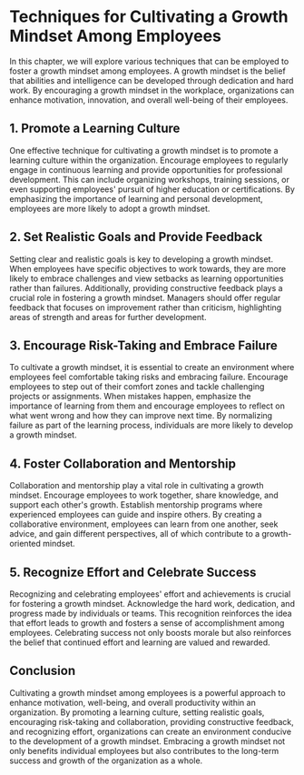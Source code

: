 # Techniques for Cultivating a Growth Mindset Among Employees

In this chapter, we will explore various techniques that can be employed to foster a growth mindset among employees. A growth mindset is the belief that abilities and intelligence can be developed through dedication and hard work. By encouraging a growth mindset in the workplace, organizations can enhance motivation, innovation, and overall well-being of their employees.

## 1\. Promote a Learning Culture

One effective technique for cultivating a growth mindset is to promote a learning culture within the organization. Encourage employees to regularly engage in continuous learning and provide opportunities for professional development. This can include organizing workshops, training sessions, or even supporting employees' pursuit of higher education or certifications. By emphasizing the importance of learning and personal development, employees are more likely to adopt a growth mindset.

## 2\. Set Realistic Goals and Provide Feedback

Setting clear and realistic goals is key to developing a growth mindset. When employees have specific objectives to work towards, they are more likely to embrace challenges and view setbacks as learning opportunities rather than failures. Additionally, providing constructive feedback plays a crucial role in fostering a growth mindset. Managers should offer regular feedback that focuses on improvement rather than criticism, highlighting areas of strength and areas for further development.

## 3\. Encourage Risk-Taking and Embrace Failure

To cultivate a growth mindset, it is essential to create an environment where employees feel comfortable taking risks and embracing failure. Encourage employees to step out of their comfort zones and tackle challenging projects or assignments. When mistakes happen, emphasize the importance of learning from them and encourage employees to reflect on what went wrong and how they can improve next time. By normalizing failure as part of the learning process, individuals are more likely to develop a growth mindset.

## 4\. Foster Collaboration and Mentorship

Collaboration and mentorship play a vital role in cultivating a growth mindset. Encourage employees to work together, share knowledge, and support each other's growth. Establish mentorship programs where experienced employees can guide and inspire others. By creating a collaborative environment, employees can learn from one another, seek advice, and gain different perspectives, all of which contribute to a growth-oriented mindset.

## 5\. Recognize Effort and Celebrate Success

Recognizing and celebrating employees' effort and achievements is crucial for fostering a growth mindset. Acknowledge the hard work, dedication, and progress made by individuals or teams. This recognition reinforces the idea that effort leads to growth and fosters a sense of accomplishment among employees. Celebrating success not only boosts morale but also reinforces the belief that continued effort and learning are valued and rewarded.

## Conclusion

Cultivating a growth mindset among employees is a powerful approach to enhance motivation, well-being, and overall productivity within an organization. By promoting a learning culture, setting realistic goals, encouraging risk-taking and collaboration, providing constructive feedback, and recognizing effort, organizations can create an environment conducive to the development of a growth mindset. Embracing a growth mindset not only benefits individual employees but also contributes to the long-term success and growth of the organization as a whole.

